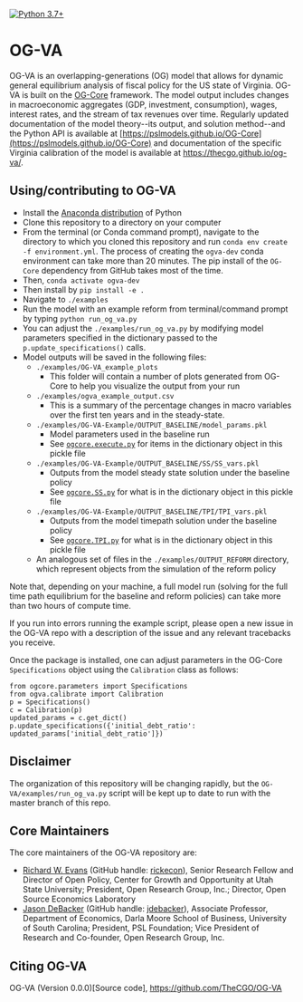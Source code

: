 [![Python 3.7+](https://img.shields.io/badge/python-3.7%2B-blue.svg)](https://www.python.org/downloads/release/python-377/)
<!-- [![Codecov](https://codecov.io/gh/PSLmodels/OG-USA/branch/master/graph/badge.svg)](https://codecov.io/gh/PSLmodels/OG-USA) -->

# OG-VA
OG-VA is an overlapping-generations (OG) model that allows for dynamic general equilibrium analysis of fiscal policy for the US state of Virginia. OG-VA is built on the [OG-Core](https://github.com/PSLmodels/OG-Core) framework. The model output includes changes in macroeconomic aggregates (GDP, investment, consumption), wages, interest rates, and the stream of tax revenues over time. Regularly updated documentation of the model theory--its output, and solution method--and the Python API is available at [https://pslmodels.github.io/OG-Core](https://pslmodels.github.io/OG-Core) and documentation of the specific Virginia calibration of the model is available at https://thecgo.github.io/og-va/.



## Using/contributing to OG-VA

* Install the [Anaconda distribution](https://www.anaconda.com/distribution/) of Python
* Clone this repository to a directory on your computer
* From the terminal (or Conda command prompt), navigate to the directory to which you cloned this repository and run `conda env create -f environment.yml`. The process of creating the `ogva-dev` conda environment can take more than 20 minutes. The pip install of the `OG-Core` dependency from GitHub takes most of the time.
* Then, `conda activate ogva-dev`
* Then install by `pip install -e .`
* Navigate to `./examples`
* Run the model with an example reform from terminal/command prompt by typing `python run_og_va.py`
* You can adjust the `./examples/run_og_va.py` by modifying model parameters specified in the dictionary passed to the `p.update_specifications()` calls.
* Model outputs will be saved in the following files:
  * `./examples/OG-VA_example_plots`
    * This folder will contain a number of plots generated from OG-Core to help you visualize the output from your run
  * `./examples/ogva_example_output.csv`
    * This is a summary of the percentage changes in macro variables over the first ten years and in the steady-state.
  * `./examples/OG-VA-Example/OUTPUT_BASELINE/model_params.pkl`
    * Model parameters used in the baseline run
    * See [`ogcore.execute.py`](https://github.com/PSLmodels/OG-Core/blob/master/ogcore/execute.py) for items in the dictionary object in this pickle file
  * `./examples/OG-VA-Example/OUTPUT_BASELINE/SS/SS_vars.pkl`
    * Outputs from the model steady state solution under the baseline policy
    * See [`ogcore.SS.py`](https://github.com/PSLmodels/OG-Core/blob/master/ogcore/SS.py) for what is in the dictionary object in this pickle file
  * `./examples/OG-VA-Example/OUTPUT_BASELINE/TPI/TPI_vars.pkl`
    * Outputs from the model timepath solution under the baseline policy
    * See [`ogcore.TPI.py`](https://github.com/PSLmodels/OG-Core/blob/master/ogcore/TPI.py) for what is in the dictionary object in this pickle file
  * An analogous set of files in the `./examples/OUTPUT_REFORM` directory, which represent objects from the simulation of the reform policy

Note that, depending on your machine, a full model run (solving for the full time path equilibrium for the baseline and reform policies) can take more than two hours of compute time.

If you run into errors running the example script, please open a new issue in the OG-VA repo with a description of the issue and any relevant tracebacks you receive.

Once the package is installed, one can adjust parameters in the OG-Core `Specifications` object using the `Calibration` class as follows:

```
from ogcore.parameters import Specifications
from ogva.calibrate import Calibration
p = Specifications()
c = Calibration(p)
updated_params = c.get_dict()
p.update_specifications({'initial_debt_ratio': updated_params['initial_debt_ratio']})
```
## Disclaimer
The organization of this repository will be changing rapidly, but the `OG-VA/examples/run_og_va.py` script will be kept up to date to run with the master branch of this repo.

## Core Maintainers

The core maintainers of the OG-VA repository are:

* [Richard W. Evans](https://sites.google.com/site/rickecon/) (GitHub handle: [rickecon](https://github.com/rickecon)), Senior Research Fellow and Director of Open Policy, Center for Growth and Opportunity at Utah State University; President, Open Research Group, Inc.; Director, Open Source Economics Laboratory
* [Jason DeBacker](https://www.jasondebacker.com/) (GitHub handle: [jdebacker](https://github.com/jdebacker)), Associate Professor, Department of Economics, Darla Moore School of Business, University of South Carolina; President, PSL Foundation; Vice President of Research and Co-founder, Open Research Group, Inc.


## Citing OG-VA

OG-VA (Version 0.0.0)[Source code], https://github.com/TheCGO/OG-VA
